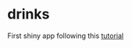 # drinks
First shiny app following this [tutorial](https://deanattali.com/blog/building-shiny-apps-tutorial/)
